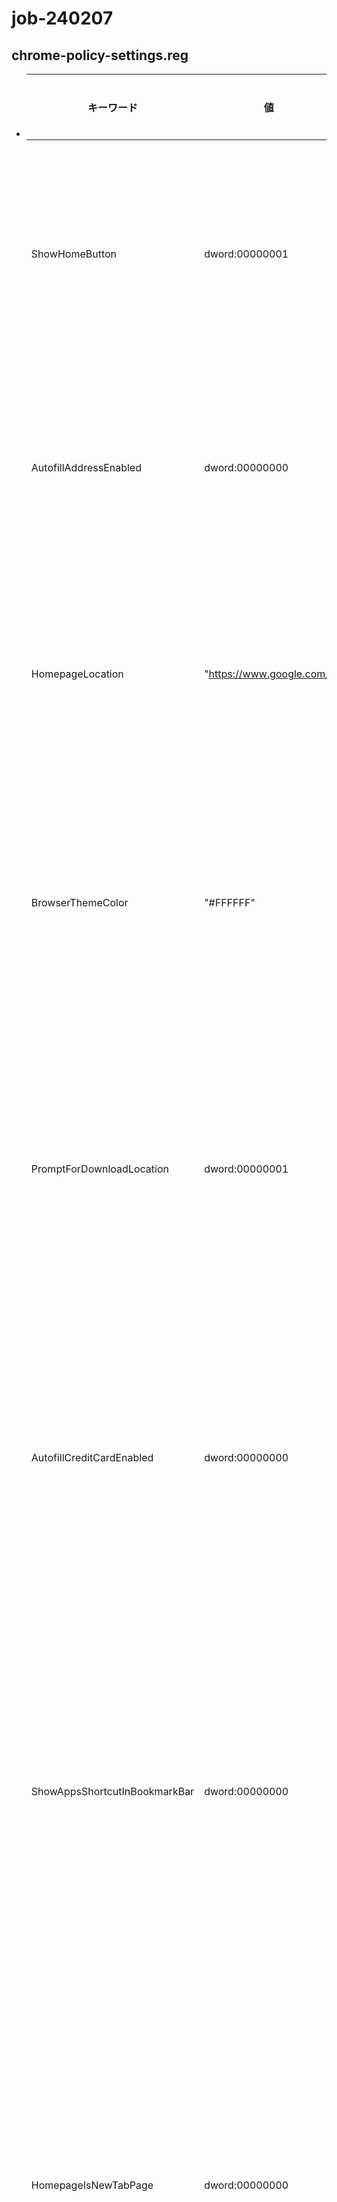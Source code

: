 # job-240207


## chrome-policy-settings.reg
- 
  | キーワード                        | 値              | 制御内容                                                     |
  |----------------------------------|-----------------|--------------------------------------------------------------|
  | ShowHomeButton                   | dword:00000001  | ホームボタンの表示を有効にする                                |
  | AutofillAddressEnabled           | dword:00000000  | 住所の自動入力を無効にする                                    |
  | HomepageLocation                 | "https://www.google.com/" | ホームページの場所を指定する                              |
  | BrowserThemeColor                | "#FFFFFF"       | ブラウザのテーマカラーを指定する                              |
  | PromptForDownloadLocation        | dword:00000001  | ダウンロード場所の指定をプロンプトする                        |
  | AutofillCreditCardEnabled        | dword:00000000  | クレジットカードの自動入力を無効にする                        |
  | ShowAppsShortcutInBookmarkBar    | dword:00000000  | ブックマークバーにアプリショートカットを表示しない             |
  | HomepageIsNewTabPage             | dword:00000000  | ホームページが新しいタブページであるかどうかを指定する         |
  | PasswordManagerEnabled           | dword:00000000  | パスワードマネージャーを無効にする                            |
  | TaskManagerEndProcessEnabled     | dword:00000001  | タスクマネージャーでプロセスの終了を許可する                  |
  | TranslateEnabled                 | dword:00000001  | ページの翻訳を有効にする                                      |
  | BrowserAddPersonEnabled          | dword:00000000  | ブラウザにユーザーを追加する機能を無効にする                  |
  | NTPCustomBackgroundEnabled       | dword:00000000  | 新しいタブページのカスタム背景を無効にする                    |

- 🔼 [この内容は ChatGPT3.5 が作成しました](https://chat.openai.com/share/72f5d2e4-8738-465c-9ce3-32b17ccbb984)
  - [GPT4 で実行するとこうなります](https://chat.openai.com/share/b84c0f93-3df5-4a38-bd7b-e7f6ba719049)
    - HomepageIsNewTabPage がきちんと説明されました
- 🔴 この内容は chrome://policy/ で参照できます
  ```
  chrome://policy/
  ```

  ![image](https://github.com/winofsql/log-240207/assets/1501327/37f4414e-1494-44ba-b9e1-45291d96f4a2)


- ### 以下は Chrome を閉じた時にログアウトする URL の一覧です
  ```
  [HKEY_LOCAL_MACHINE\SOFTWARE\Policies\Google\Chrome\CookiesSessionOnlyForUrls]
  "1"="[*.]google.com"
  "2"="github.com"
  "3"="replit.com"
  "4"="[*.]lolipop.jp"
  "5"="paiza.jp"
  "6"="[*.]zoom.us"
  "7"="twitter.com"
  ```

## HPの保護マークのついたファイル の保護の解除
  ![image](https://github.com/winofsql/log-240207/assets/1501327/6c2f01f8-25f8-49ee-8128-dd9bdf777139)

  - 保護のついたままこの PDF をダブルクリックすると、本来の Chrome が実行されずに HP 内の特殊 Chrome が起動します
    ![image](https://github.com/winofsql/log-240207/assets/1501327/9d41e020-356f-4f43-b81e-a62f62522fe6)

    ![image](https://github.com/winofsql/log-240207/assets/1501327/8f05e679-04d1-4fce-b026-032050415f03)

  - ## 🌉 HP の Wallpapaer の場所
    - C:\Windows\Web\Wallpaper\HP

## Windows11 の右クリックで Windows10 のポップアップメニューを表示する 
  - 🔴 プログラマ的には運用上こちらである必要があります( 管理がすぐに実行できる )
  - ( ポップアップメニューのショートカットは SHIFT + F10 )\
  ![image](https://github.com/winofsql/job-240207/assets/1501327/b1816c8c-7fee-427f-951e-658ec2b7dbbd)
- ### 設定
  ```reg
  reg add "HKCU\Software\Classes\CLSID\{86ca1aa0-34aa-4e8b-a509-50c905bae2a2}\InprocServer32" /f 
  ```

- 実行後エクスプローラ再起動
  ![image](https://github.com/winofsql/job-240207/assets/1501327/cdee5bc9-b139-4178-8b7d-5ccd60b921ce)


- ### 元に戻す
  ```reg
  reg delete "HKCU\Software\Classes\CLSID\{86ca1aa0-34aa-4e8b-a509-50c905bae2a2}\InprocServer32" /f 
  ```
  ![image](https://github.com/winofsql/job-240207/assets/1501327/3dd3a09b-f56b-4393-8fc5-3a5c97305336)

  この状態からは、その他のオプションで Windows10 のポップアップメニューが表示されます

